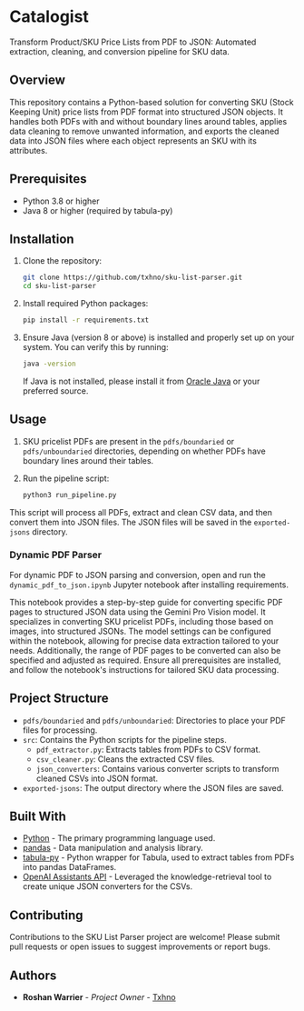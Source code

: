 # Catalogist

Transform Product/SKU Price Lists from PDF to JSON: Automated extraction, cleaning, and conversion pipeline for SKU data.

## Overview

This repository contains a Python-based solution for converting SKU (Stock Keeping Unit) price lists from PDF format into structured JSON objects. It handles both PDFs with and without boundary lines around tables, applies data cleaning to remove unwanted information, and exports the cleaned data into JSON files where each object represents an SKU with its attributes.

## Prerequisites

- Python 3.8 or higher
- Java 8 or higher (required by tabula-py)

## Installation

1. Clone the repository:
   ```sh
   git clone https://github.com/txhno/sku-list-parser.git
   cd sku-list-parser
   ```

2. Install required Python packages:
   ```sh
   pip install -r requirements.txt
   ```

3. Ensure Java (version 8 or above) is installed and properly set up on your system. You can verify this by running:
   ```sh
   java -version
   ```
   If Java is not installed, please install it from [Oracle Java](https://www.oracle.com/java/technologies/javase-jdk8-downloads.html) or your preferred source.

## Usage

1. SKU pricelist PDFs are present in the `pdfs/boundaried` or `pdfs/unboundaried` directories, depending on whether PDFs have boundary lines around their tables.

2. Run the pipeline script:
   ```sh
   python3 run_pipeline.py
   ```

This script will process all PDFs, extract and clean CSV data, and then convert them into JSON files. The JSON files will be saved in the `exported-jsons` directory.

### Dynamic PDF Parser

For dynamic PDF to JSON parsing and conversion, open and run the `dynamic_pdf_to_json.ipynb` Jupyter notebook after installing requirements. 

This notebook provides a step-by-step guide for converting specific PDF pages to structured JSON data using the Gemini Pro Vision model. It specializes in converting SKU pricelist PDFs, including those based on images, into structured JSONs. The model settings can be configured within the notebook, allowing for precise data extraction tailored to your needs. Additionally, the range of PDF pages to be converted can also be specified and adjusted as required.
Ensure all prerequisites are installed, and follow the notebook's instructions for tailored SKU data processing.

## Project Structure

- `pdfs/boundaried` and `pdfs/unboundaried`: Directories to place your PDF files for processing.
- `src`: Contains the Python scripts for the pipeline steps.
  - `pdf_extractor.py`: Extracts tables from PDFs to CSV format.
  - `csv_cleaner.py`: Cleans the extracted CSV files.
  - `json_converters`: Contains various converter scripts to transform cleaned CSVs into JSON format.
- `exported-jsons`: The output directory where the JSON files are saved.

## Built With

- [Python](https://www.python.org/) - The primary programming language used.
- [pandas](https://pandas.pydata.org/) - Data manipulation and analysis library.
- [tabula-py](https://github.com/chezou/tabula-py) - Python wrapper for Tabula, used to extract tables from PDFs into pandas DataFrames.
- [OpenAI Assistants API](https://platform.openai.com/docs/assistants/tools/knowledge-retrieval) - Leveraged the knowledge-retrieval tool to create unique JSON converters for the CSVs.


## Contributing

Contributions to the SKU List Parser project are welcome! Please submit pull requests or open issues to suggest improvements or report bugs.

## Authors

- **Roshan Warrier** - *Project Owner* - [Txhno](https://github.com/txhno)
